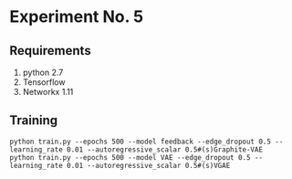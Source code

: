 # Experiment No. 5

## Requirements
1. python 2.7
2. Tensorflow
3. Networkx 1.11

## Training

```
python train.py --epochs 500 --model feedback --edge_dropout 0.5 --learning_rate 0.01 --autoregressive_scalar 0.5#(s)Graphite-VAE
python train.py --epochs 500 --model VAE --edge_dropout 0.5 --learning_rate 0.01 --autoregressive_scalar 0.5#(s)VGAE
```
